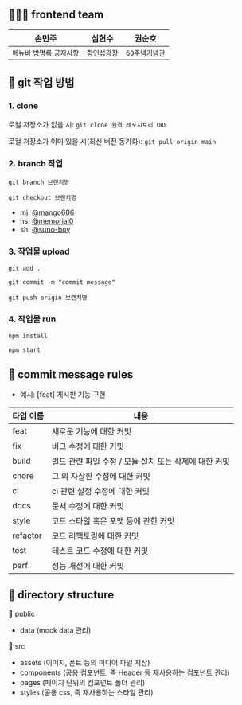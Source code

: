 ## 👩‍👦‍🧒 frontend team
|손민주|심현수|권순호|
|---|---|---|
|`메뉴바` `방명록` `공지사항`|`함인섭광장`|`60주념기념관`|

## 🌟 git 작업 방법
### 1. clone
로컬 저장소가 없을 시: `git clone 원격 레포지토리 URL`

로컬 저장소가 이미 있을 시(최신 버전 동기화): `git pull origin main`

### 2. branch 작업
`git branch 브랜치명`

`git checkout 브랜치명`
- mj: [@mango606](https://github.com/mango606)
- hs: [@memorial0](https://github.com/memorial0)
- sh: [@suno-boy](https://github.com/suno-boy)

### 3. 작업물 upload
`git add .`

`git commit -m "commit message"`

`git push origin 브랜치명`

### 4. 작업물 run
`npm install`

`npm start`

## 🌟 commit message rules
- 예시: [feat] 게시판 기능 구현

|타입 이름|내용|
|------|---|
|feat|새로운 기능에 대한 커밋|
|fix|버그 수정에 대한 커밋|
|build|빌드 관련 파일 수정 / 모듈 설치 또는 삭제에 대한 커밋|
|chore|그 외 자잘한 수정에 대한 커밋|
|ci|ci 관련 설정 수정에 대한 커밋|
|docs|문서 수정에 대한 커밋|
|style|코드 스타일 혹은 포맷 등에 관한 커밋|
|refactor|코드 리팩토링에 대한 커밋|
|test|테스트 코드 수정에 대한 커밋|
|perf|성능 개선에 대한 커밋|

## 🌟 directory structure
📁 public
- data (mock data 관리)

📁 src
- assets (이미지, 폰트 등의 미디어 파일 저장)
- components (공용 컴포넌트, 즉 Header 등 재사용하는 컴포넌트 관리)
- pages (페이지 단위의 컴포넌트 폴더 관리)
- styles (공용 css, 즉 재사용하는 스타일 관리)
